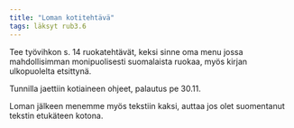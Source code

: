 ```yaml
---
title: "Loman kotitehtävä"
tags: läksyt rub3.6
---
```


Tee työvihkon s. 14 ruokatehtävät, keksi sinne oma menu jossa mahdollisimman monipuolisesti suomalaista ruokaa, myös kirjan ulkopuolelta etsittynä.

Tunnilla jaettiin kotiaineen ohjeet, palautus pe 30.11. 

Loman jälkeen menemme myös tekstiin kaksi, auttaa jos olet suomentanut tekstin etukäteen kotona.
